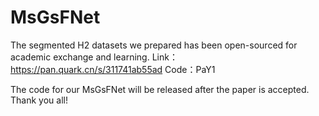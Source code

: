 # MsGsFNet
The segmented H2 datasets we prepared has been open-sourced for academic exchange and learning. 
Link：https://pan.quark.cn/s/311741ab55ad
Code：PaY1

The code for our MsGsFNet will be released after the paper is accepted. Thank you all!

